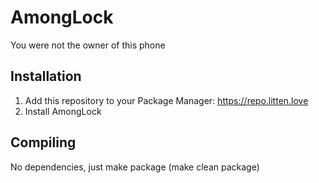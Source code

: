 # AmongLock
You were not the owner of this phone

## Installation
1. Add this repository to your Package Manager: https://repo.litten.love
2. Install AmongLock

## Compiling
No dependencies, just make package (make clean package)
